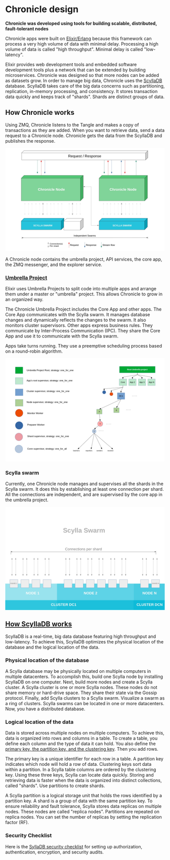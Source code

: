 # Chronicle design

**Chronicle was developed using tools for building scalable, distributed, fault-tolerant nodes**

Chronicle apps were built on [Elixir/Erlang](https://elixir-lang.org/) because this framework can process a very high volume of data with minimal delay.  Processing a high volume of data is called "high throughput". Minimal delay is called "low-latency". 

Elixir provides web development tools and embedded software development tools plus a network that can be extended by building microservices. Chronicle was designed so that more nodes can be added as datasets grow. In order to manage big data, Chronicle uses the [ScyllaDB](https://www.scylladb.com/) database. ScyllaDB takes care of the big data concerns such as partitioning, replication, in-memory processing, and consistency. It stores transaction data quickly and keeps track of "shards". Shards are distinct groups of data.

## How Chronicle works
Using ZMQ, Chronicle listens to the Tangle and makes a copy of transactions as they are added.  When you want to retrieve data, send a data request to a Chronicle node. Chronicle gets the data from the ScyllaDB and publishes the response.

![review of how data flows through Chronicle](images/dataflow.png)

A Chronicle node contains the umbrella project, API services, the core app, the ZMQ messenger, and the explorer service.
 

### [Umbrella Project](https://elixir-lang.org/getting-started/mix-otp/dependencies-and-umbrella-projects.html#umbrella-projects)

Elixir uses Umbrella Projects to split code into multiple apps and arrange them under a master or "umbrella" project.  This allows Chronicle to grow in an organized way.

The Chronicle Umbrella Project includes the Core App and other apps.  The Core App communicates with the Scylla swarm.  It manages database changes and dynamically reflects the changes to the swarm.  It also monitors cluster supervisors.  Other apps express business rules.  They communicate by Inter-Process Communication (IPC).  They share the Core App and use it to communicate with the Scylla swarm.

Apps take turns running.  They use a preemptive scheduling process based on a round-robin algorithm.

![](images/UmbrellaProject.png)

### Scylla swarm

Currently, one Chronicle node manages and supervises all the shards in the Scylla swarm. It does this by establishing at least one connection per shard. All the connections are independent, and are supervised by the core app in the umbrella project. 

![](images/scyllaSwarm.png)


## [How ScyllaDB works](https://docs.scylladb.com/using-scylla/)

ScyllaDB is a real-time, big data database featuring high throughput and low-latency. To achieve this, ScyllaDB optimizes the physical location of the database and the logical location of the data.

### Physical location of the database

A Scylla database may be physically located on multiple computers in multiple datacenters. To accomplish this, build one Scylla node by installing ScyllaDB on one computer. Next, build more nodes and create a Scylla cluster. A Scylla cluster is one or more Scylla nodes. These nodes do not share memory or hard-drive space. They share their state via the Gossip protocol. Finally, add Scylla clusters to a Scylla swarm. Visualize a swarm as a ring of clusters. Scylla swarms can be located in one or more datacenters. Now, you have a distributed database.

### Logical location of the data

Data is stored across multiple nodes on multiple computers. To achieve this, data is organized into rows and columns in a table. To create a table, you define each column and the type of data it can hold. You also define the [primary key, the partition key, and the clustering key](http://sudotutorials.com/tutorials/cassandra/cassandra-primary-key-cluster-key-partition-key.html). Then you add rows. 

The primary key is a unique identifier for each row in a table. A partition key indicates which node will hold a row of data. Clustering keys sort data within a partition. In a Scylla table columns are ordered by the clustering key. Using these three keys, Scylla can locate data quickly. Storing and retrieving data is faster when the data is organized into distinct collections, called "shards". Use partitions to create shards. 

A Scylla partition is a logical storage unit that holds the rows identified by a partition key. A shard is a group of data with the same partition key. To ensure reliability and fault tolerance, Scylla stores data replicas on multiple nodes. These nodes are called "replica nodes". Partitions are repeated on replica nodes. You can set the number of replicas by setting the replication factor (RF). 

### Security Checklist

Here is the [SyllaDB security checklist](https://docs.scylladb.com/operating-scylla/security/security_checklist/) for setting up authorization, authentication, encryption, and security audits.

